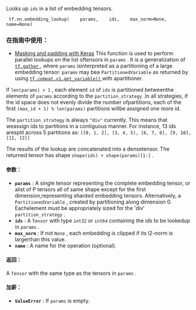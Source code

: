 Looks up  `ids`  in a list of embedding tensors.

```
 tf.nn.embedding_lookup(    params,    ids,    max_norm=None,    name=None) 
```

### 在指南中使用：
- [Masking and padding with Keras](https://tensorflow.google.cn/guide/keras/masking_and_padding)
This function is used to perform parallel lookups on the list oftensors in  `params` .  It is a generalization of[ `tf.gather` ](https://tensorflow.google.cn/api_docs/python/tf/gather), where  `params`  isinterpreted as a partitioning of a large embedding tensor.   `params`  may bea  `PartitionedVariable`  as returned by using [ `tf.compat.v1.get_variable()` ](https://tensorflow.google.cn/api_docs/python/tf/compat/v1/get_variable)with apartitioner.

If  `len(params) > 1` , each element  `id`  of  `ids`  is partitioned betweenthe elements of  `params`  according to the  `partition_strategy` .In all strategies, if the id space does not evenly divide the number ofpartitions, each of the first  `(max_id + 1) % len(params)`  partitions willbe assigned one more id.

The  `partition_strategy`  is always  `"div"`  currently. This means that weassign ids to partitions in a contiguous manner. For instance, 13 ids aresplit across 5 partitions as: `[[0, 1, 2], [3, 4, 5], [6, 7, 8], [9, 10], [11, 12]]` 

The results of the lookup are concatenated into a densetensor. The returned tensor has shape  `shape(ids) + shape(params)[1:]` .

#### 参数：
- **`params`** : A single tensor representing the complete embedding tensor, or alist of P tensors all of same shape except for the first dimension,representing sharded embedding tensors.  Alternatively, a `PartitionedVariable` , created by partitioning along dimension 0. Eachelement must be appropriately sized for the 'div'  `partition_strategy` .
- **`ids`** : A  `Tensor`  with type  `int32`  or  `int64`  containing the ids to be lookedup in  `params` .
- **`max_norm`** : If not  `None` , each embedding is clipped if its l2-norm is largerthan this value.
- **`name`** : A name for the operation (optional).


#### 返回：
A  `Tensor`  with the same type as the tensors in  `params` .

#### 加薪：
- **`ValueError`** : If  `params`  is empty.
